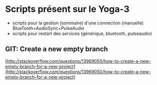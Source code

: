 # Scripts présent sur le Yoga-3

* scripts pour la gestion (sommaire) d'une connection (manuelle) BlueTooth+AudioSync+PulseAudio
* scripts pour restart des services (générique, bluetooth, pulseaudio)

## GIT: Create a new empty branch
[http://stackoverflow.com/questions/13969050/how-to-create-a-new-empty-branch-for-a-new-project](http://stackoverflow.com/questions/13969050/how-to-create-a-new-empty-branch-for-a-new-project)